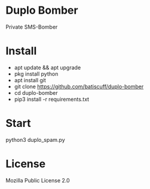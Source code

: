 # Duplo Bomber
Private SMS-Bomber
# Install
- apt update && apt upgrade
- pkg install python
- apt install git
- git clone https://github.com/batiscuff/duplo-bomber
- cd duplo-bomber
- pip3 install -r requirements.txt
# Start
python3 duplo_spam.py
# License
Mozilla Public License 2.0
